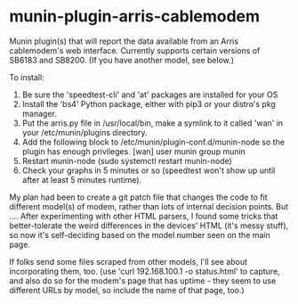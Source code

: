 # munin-plugin-arris-cablemodem
Munin plugin(s) that will report the data available from an Arris cablemodem's web interface.
Currently supports certain versions of SB6183 and SB8200.
(If you have another model, see below.)

To install:
1) Be sure the 'speedtest-cli'  and 'at' packages are installed for your OS
2) Install the 'bs4' Python package, either with pip3 or your distro's pkg manager.
3) Put the arris.py file in /usr/local/bin, make a symlink to it called 'wan' in your /etc/munin/plugins directory.
4) Add the following block to /etc/munin/plugin-conf.d/munin-node so the plugin has enough privileges.
    [wan]
    user munin
    group munin
5) Restart munin-node (sudo systemctl restart munin-node)
6) Check your graphs in 5 minutes or so (speedtest won't show up until after at least 5 minutes runtime).

My plan had been to create a git patch file that changes the code to fit different model(s) of modem, rather than lots of internal decision points.
But ....
After experimenting with other HTML parsers, I found some tricks that better-tolerate the weird differences in the devices' HTML (it's messy stuff), so now it's self-deciding based on the model number seen on the main page.

If folks send some files scraped from other models, I'll see about incorporating them, too.
(use 'curl 192.168.100.1 -o status.html' to capture, and also do so for the modem's page that has uptime - they seem to use different URLs by model, so include the name of that page, too.)
